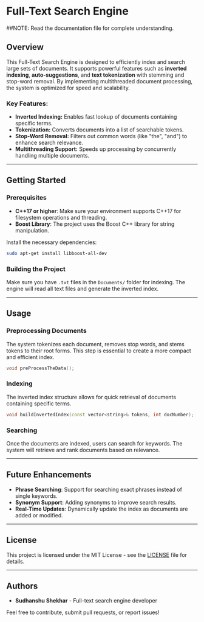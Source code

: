 # Full-Text Search Engine

##NOTE: Read the documentation file for complete understanding.

## Overview

This Full-Text Search Engine is designed to efficiently index and search large sets of documents. It supports powerful features such as **inverted indexing**, **auto-suggestions**, and **text tokenization** with stemming and stop-word removal. By implementing multithreaded document processing, the system is optimized for speed and scalability.

### Key Features:

- **Inverted Indexing:** Enables fast lookup of documents containing specific terms.
- **Tokenization:** Converts documents into a list of searchable tokens.
- **Stop-Word Removal:** Filters out common words (like "the", "and") to enhance search relevance.
- **Multithreading Support:** Speeds up processing by concurrently handling multiple documents.

---

## Getting Started

### Prerequisites

- **C++17 or higher**: Make sure your environment supports C++17 for filesystem operations and threading.
- **Boost Library**: The project uses the Boost C++ library for string manipulation.

Install the necessary dependencies:

```bash
sudo apt-get install libboost-all-dev
```

### Building the Project

Make sure you have `.txt` files in the `Documents/` folder for indexing. The engine will read all text files and generate the inverted index.

---

## Usage

### Preprocessing Documents

The system tokenizes each document, removes stop words, and stems tokens to their root forms. This step is essential to create a more compact and efficient index.

```cpp
void preProcessTheData();
```

### Indexing

The inverted index structure allows for quick retrieval of documents containing specific terms.

```cpp
void buildInvertedIndex(const vector<string>& tokens, int docNumber);
```

### Searching

Once the documents are indexed, users can search for keywords. The system will retrieve and rank documents based on relevance.

---

## Future Enhancements

- **Phrase Searching**: Support for searching exact phrases instead of single keywords.
- **Synonym Support**: Adding synonyms to improve search results.
- **Real-Time Updates**: Dynamically update the index as documents are added or modified.

---

## License

This project is licensed under the MIT License - see the [LICENSE](LICENSE) file for details.

---

## Authors

- **Sudhanshu Shekhar** - Full-text search engine developer

Feel free to contribute, submit pull requests, or report issues!
